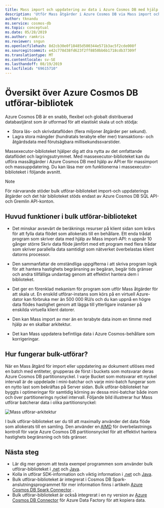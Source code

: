 ```yaml
---
title: Mass import och uppdatering av data i Azure Cosmos DB med hjälp av bulk utförar-biblioteket
description: 'Utför Mass åtgärder i Azure Cosmos DB via Mass import och Mass uppdaterings-API: er som erbjuds av bulk utförar-biblioteket.'
author: tknandu
ms.service: cosmos-db
ms.topic: conceptual
ms.date: 05/28/2019
ms.author: ramkris
ms.reviewer: sngun
ms.openlocfilehash: 8d2cb30e0f18485d500344e571b3ac5f2cde008f
ms.sourcegitcommit: e42c778d38fd623f2ff8850bb6b1718cdb37309f
ms.translationtype: MT
ms.contentlocale: sv-SE
ms.lasthandoff: 08/19/2019
ms.locfileid: "69615710"
---
```

# <a name="azure-cosmos-db-bulk-executor-library-overview"></a>Översikt över Azure Cosmos DB utförar-bibliotek
 
Azure Cosmos DB är en snabb, flexibel och globalt distribuerad databastjänst som är utformad för att elastiskt skala ut och stödja: 

* Stora läs- och skrivdataflöden (flera miljoner åtgärder per sekund).  
* Lagra stora mängder (hundratals terabyte eller mer) transaktions- och åtgärdsdata med förutsägbara millisekundssvarstider.  

Massexecutor-biblioteket hjälper dig att dra nytta av det omfattande dataflödet och lagringsutrymmet. Med massexecutor-biblioteket kan du utföra massåtgärder i Azure Cosmos DB med hjälp av API:er för massimport och massuppdatering. Du kan läsa mer om funktionerna i massexecutor-biblioteket i följande avsnitt. 

> [!NOTE] 
> För närvarande stöder bulk utförar-biblioteket import-och uppdaterings åtgärder och det här biblioteket stöds endast av Azure Cosmos DB SQL API-och Gremlin API-konton.
 
## <a name="key-features-of-the-bulk-executor-library"></a>Huvud funktioner i bulk utförar-biblioteket  
 
* Det minskar avsevärt de beräknings resurser på klient sidan som krävs för att fylla data flödet som allokerats till en behållare. Ett enda trådat program som skriver data med hjälp av Mass import-API: n uppnår 10 gånger större Skriv data flöde jämfört med ett program med flera trådar som skriver parallella data samtidigt som nätverket överbelastas klient datorns processor.  

* Den sammanfattar de omständliga uppgifterna i att skriva program logik för att hantera hastighets begränsning av begäran, begär tids gränser och andra tillfälliga undantag genom att effektivt hantera dem i biblioteket.  

* Det ger en förenklad mekanism för program som utför Mass åtgärder för att skala ut. En enskild utförar-instans som körs på en virtuell Azure-dator kan förbruka mer än 500 000 RU/s och du kan uppnå en högre data flödes hastighet genom att lägga till ytterligare instanser på enskilda virtuella klient datorer.  
 
* Den kan Mass import av mer än en terabyte data inom en timme med hjälp av en skalbar arkitektur.  

* Det kan Mass uppdatera befintliga data i Azure Cosmos-behållare som korrigeringar. 
 
## <a name="how-does-the-bulk-executor-operate"></a>Hur fungerar bulk-utförar? 

När en Mass åtgärd för import eller uppdatering av dokument utlöses med en batch med entiteter, grupperas de först i buckets som motsvarar deras Azure Cosmos DB partitionsnyckel. I varje Bucket som motsvarar ett nyckel intervall är de uppdelade i mini-batchar och varje mini-batch fungerar som en nytto last som bekräftas på Server sidan. Bulk utförar-biblioteket har byggts i optimeringar för samtidig körning av dessa mini-batchar både inom och över partitionerings nyckel intervall. Följande bild illustrerar hur Mass utförar batcherar data i olika partitionsnyckel:  

![Mass utförar-arkitektur](./media/bulk-executor-overview/bulk-executor-architecture.png)

I bulk utförar-biblioteket ser du till att maximally använder det data flöde som allokerats till en samling. Den använder en [AIMD](https://tools.ietf.org/html/rfc5681) för överbelastnings kontroll för varje Azure Cosmos DB partitionsnyckel för att effektivt hantera hastighets begränsning och tids gränser. 

## <a name="next-steps"></a>Nästa steg 
  
* Lär dig mer genom att testa exempel programmen som använder bulk utförar-biblioteket i [.net](bulk-executor-dot-net.md) och [Java](bulk-executor-java.md).  
* Kolla in utförar SDK-information och viktig information i [.net](sql-api-sdk-bulk-executor-dot-net.md) och [Java](sql-api-sdk-bulk-executor-java.md).
* Bulk utförar-biblioteket är integrerat i Cosmos DB Spark-anslutningsprogrammet för mer information finns i artikeln [Azure Cosmos DB Spark Connector](spark-connector.md) .  
* Bulk utförar-biblioteket är också integrerat i en ny version av [Azure Cosmos DB Connector](https://aka.ms/bulkexecutor-adf-v2) för Azure Data Factory för att kopiera data.
